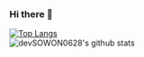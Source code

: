 ### Hi there 👋

<!--
**devSOWON0628/devSOWON0628** is a ✨ _special_ ✨ repository because its `README.md` (this file) appears on your GitHub profile.

Here are some ideas to get you started:

- 🔭 I’m currently working on ...
- 🌱 I’m currently learning ...
- 👯 I’m looking to collaborate on ...
- 🤔 I’m looking for help with ...
- 💬 Ask me about ...
- 📫 How to reach me: ...
- 😄 Pronouns: ...
- ⚡ Fun fact: ...
-->

[![Top Langs](https://github-readme-stats.vercel.app/api/top-langs/?username=devSOWON0628&layout=compact)](https://github.com/devSOWON0628/devSOWON0628)   
![devSOWON0628's github stats](https://github-readme-stats.vercel.app/api?username=devSOWON0628&show_icons=true)

